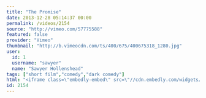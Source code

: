 ```yaml
---
title: "The Promise"
date: 2013-12-28 05:14:37 00:00
permalink: /videos/2154
source: "http://vimeo.com/57775588"
featured: false
provider: "Vimeo"
thumbnail: "http://b.vimeocdn.com/ts/400/675/400675318_1280.jpg"
user:
  id: 1
  username: "sawyer"
  name: "Sawyer Hollenshead"
tags: ["short film","comedy","dark comedy"]
html: "<iframe class=\"embedly-embed\" src=\"//cdn.embedly.com/widgets/media.html?src=https%3A%2F%2Fplayer.vimeo.com%2Fvideo%2F57775588&src_secure=1&url=http%3A%2F%2Fvimeo.com%2F57775588&image=http%3A%2F%2Fb.vimeocdn.com%2Fts%2F400%2F675%2F400675318_1280.jpg&key=950020ba825211e1a0764040d3dc5c07&type=text%2Fhtml&schema=vimeo\" width=\"1280\" height=\"720\" scrolling=\"no\" frameborder=\"0\" allowfullscreen></iframe>"
id: 2154
---
```


